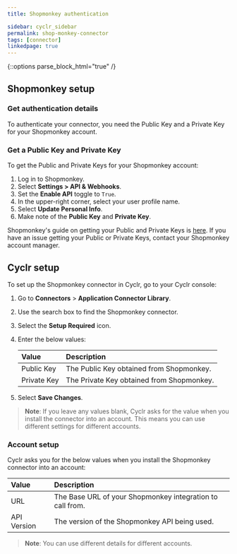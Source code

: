 ```yaml
---
title: Shopmonkey authentication

sidebar: cyclr_sidebar
permalink: shop-monkey-connector
tags: [connector]
linkedpage: true
---
```

{::options parse_block_html="true" /}
<section class="card">

## Shopmonkey setup



### Get authentication details

To authenticate your connector, you need the Public Key and a Private Key for your Shopmonkey account.


### Get a Public Key and Private Key

To get the Public and Private Keys for your Shopmonkey account:

1. Log in to Shopmonkey.
2. Select **Settings > API & Webhooks**.
3. Set the **Enable API** toggle to `True`.
4. In the upper-right corner, select your user profile name.
5. Select **Update Personal Info**.
6. Make note of the **Public Key** and **Private Key**.


Shopmonkey's guide on getting your Public and Private Keys is [here](https://www.shopmonkey.io/help/how-do-i-use-the-shopmonkey-api). If you have an issue getting your Public or Private Keys, contact your Shopmonkey account manager.


</section>

<section class="card">

## Cyclr setup

To set up the Shopmonkey connector in Cyclr, go to your Cyclr console:


1. Go to **Connectors** > **Application Connector Library**.

2. Use the search box to find the Shopmonkey connector.


3. Select the **Setup Required** icon.

4. Enter the below values:

   | **Value**   | **Description**                            |
   | :---------- | :----------------------------------------- |
   | Public Key  | The Public Key obtained from Shopmonkey.  |
   | Private Key | The Private Key obtained from Shopmonkey. |

   
5. Select **Save Changes**.

> **Note**: If you leave any values blank, Cyclr asks for the value when you install the connector into an account. This means you can use different settings for different accounts.


### Account setup

Cyclr asks you for the below values when you install the Shopmonkey connector into an account:


| **Value**  | **Description**                                            |
| :--------- | :--------------------------------------------------------- |
| URL        | The Base URL of your Shopmonkey integration to call from. |
| API Version | The version of the Shopmonkey API being used.             |


> **Note**: You can use different details for different accounts.

</section>